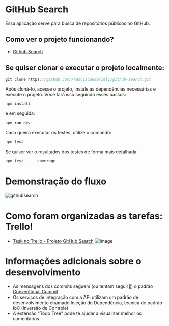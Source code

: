 # GitHub Search

Essa aplicação serve para busca de repositórios públicos no GitHub.

## Como ver o projeto funcionando?
- [Github Search](https://github-search-vert-mu.vercel.app/) 

## Se quiser clonar e executar o projeto localmente:
```js
git clone https://github.com/FranciscoGabriel1/github-search.git
```

Após cloná-lo, acesse o projeto, instale as dependências necessárias e execute o projeto. Você fará isso seguindo esses passos:

```js
npm install
```
e em seguida:

```js
npm run dev
```

Caso queira executar os testes, utilize o comando: 
```js
npm test
```
Se quiser ver o resultados dos testes de forma mais detalhada:
```js
npm test -- --coverage
```

# Demonstração do fluxo
![githubsearch](https://github.com/FranciscoGabriel1/github-search/assets/46074137/49396d34-53a5-4aaf-af23-e0827051d693)

# Como foram organizadas as tarefas: Trello!
- [Task no Trello - Projeto GitHub Search](https://trello.com/invite/b/9MXEPxoe/ATTI1aa58332862b833531eeafcab32f97370286BD47/github-search-gs) 
![image](https://github.com/FranciscoGabriel1/github-search/assets/46074137/e3ec81d1-c0c6-45c1-90d8-e95c40f9f755)

# Informações adicionais sobre o desenvolvimento
- As mensagens dos commits seguem (ou tentam seguir🤭) o padrão [Conventional Commit](https://www.conventionalcommits.org/en/v1.0.0/#specification)
- Os serviços de integração com a API utilizam um padrão de desenvolvimento chamado Injeção de Dependência, técnica de padrão IoC (Inversão de Controle)
- A extensão "Todo Tree" pode te ajudar a visualizar melhor os comentários.


